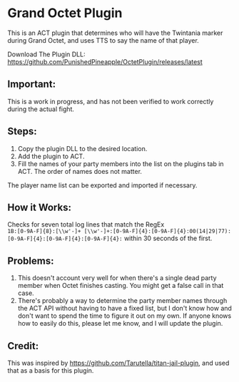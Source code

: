# Grand Octet Plugin
This is an ACT plugin that determines who will have the Twintania marker during Grand Octet, and uses TTS to say the name of that player.

Download The Plugin DLL:\
https://github.com/PunishedPineapple/OctetPlugin/releases/latest

## Important:
This is a work in progress, and has not been verified to work correctly during the actual fight.

## Steps:
1. Copy the plugin DLL to the desired location.
2. Add the plugin to ACT.
3. Fill the names of your party members into the list on the plugins tab in ACT.  The order of names does not matter.

The player name list can be exported and imported if necessary.

## How it Works:
Checks for seven total log lines that match the RegEx\
`1B:[0-9A-F]{8}:[\\w'-]+ [\\w'-]+:[0-9A-F]{4}:[0-9A-F]{4}:00(14|29|77):[0-9A-F]{4}:[0-9A-F]{4}:[0-9A-F]{4}:`
within 30 seconds of the first.

## Problems:
1. This doesn't account very well for when there's a single dead party member when Octet finishes casting.  You might get a false call in that case.
2. There's probably a way to determine the party member names through the ACT API without having to have a fixed list, but I don't know how and don't want to spend the time to figure it out on my own.  If anyone knows how to easily do this, please let me know, and I will update the plugin.

## Credit:
This was inspired by https://github.com/Tarutella/titan-jail-plugin, and used that as a basis for this plugin.
